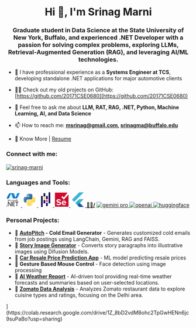 <h1 align="center">Hi 👋, I'm Srinag Marni</h1>
<h3 align="center">Graduate student in Data Science at the State University of New York, Buffalo, and experienced .NET Developer with a passion for solving complex problems, exploring LLMs, Retrieval-Augmented Generation (RAG), and leveraging AI/ML technologies.</h3>

  
- 💼 I have professional experience as a **Systems Engineer at TCS**, developing standalone .NET applications for major automotive clients
  
- 👨‍💻 Check out my old projects on GitHub: [https://github.com/20171CSE0680](https://github.com/20171CSE0680)

- 💬 Feel free to ask me about **LLM, RAT, RAG, .NET, Python, Machine Learning, AI, and Data Science**

- 📫 How to reach me: **msrinag@gmail.com, srinagma@buffalo.edu**

- 🌟 Know More | <a href="https://drive.google.com/file/d/1ThOTlbARmXcL6apmDF-jB6F3k49bYYaa/view?usp=sharing">Resume</a>

<h3 align="left">Connect with me:</h3>
<p align="left">
  <a href="https://linkedin.com/in/srinag-marni" target="blank">
    <img align="center" src="https://raw.githubusercontent.com/rahuldkjain/github-profile-readme-generator/master/src/images/icons/Social/linked-in-alt.svg" alt="srinag-marni" height="30" width="40" />
  </a>
</p>

<h3 align="left">Languages and Tools:</h3>
<p align="left">
  <a href="https://dotnet.microsoft.com/" target="_blank" rel="noreferrer">
    <img src="https://raw.githubusercontent.com/devicons/devicon/master/icons/dot-net/dot-net-original-wordmark.svg" alt="dotnet" width="40" height="40"/>
  </a> 
  <a href="https://www.python.org" target="_blank" rel="noreferrer">
    <img src="https://raw.githubusercontent.com/devicons/devicon/master/icons/python/python-original.svg" alt="python" width="40" height="40"/>
  </a>
  <a href="https://pandas.pydata.org/" target="_blank" rel="noreferrer">
    <img src="https://raw.githubusercontent.com/devicons/devicon/2ae2a900d2f041da66e950e4d48052658d850630/icons/pandas/pandas-original.svg" alt="pandas" width="40" height="40"/>
  </a> 
  <a href="https://www.selenium.dev/" target="_blank" rel="noreferrer">
    <img src="https://raw.githubusercontent.com/devicons/devicon/master/icons/selenium/selenium-original.svg" alt="selenium" width="40" height="40"/>
  </a>
  <a href="https://flutter.dev/" target="_blank" rel="noreferrer">
    <img src="https://raw.githubusercontent.com/devicons/devicon/master/icons/flutter/flutter-original.svg" alt="flutter" width="40" height="40"/>
  </a>
   <a href="https://python.langchain.com/" target="_blank" rel="noreferrer" width="40" height="40" ><b>🦜️🔗/</b></a>
 
 
  <a href="https://gemini.google.com/" target="_blank" rel="noreferrer">
    <img src="https://avatars.githubusercontent.com/u/161781182?s=200&v=4" alt="gemini pro" width="40" height="40"/>
  </a>
  <a href="https://openai.com/" target="_blank" rel="noreferrer">
    <img src="https://github.com/user-attachments/assets/5f403872-dd92-4a6f-bc56-4d7b413e52b6" alt="openai" width="40" height="40"/>
  </a>
  <a href="https://huggingface.co/" target="_blank" rel="noreferrer">
    <img src="https://huggingface.co/front/assets/huggingface_logo.svg" alt="huggingface" width="40" height="40"/>
  </a>
  <a href="https://github.com/facebookresearch/llama" target="_blank" rel="noreferrer" width="40" height="40">
    <h1🦙/>
  </a>
</p>

<h3 align="left">Personal Projects:</h3>
<ul>
  <li>🔧 <strong><a href="https://github.com/msrinag/AutoPitch">AutoPitch</a> - Cold Email Generator</strong> - Generates customized cold emails from job postings using LangChain, Gemini, RAG and FAISS.</li>
  <li>🔧 <strong><a href="https://colab.research.google.com/drive/14o50hfO4eGWL47h2B4W_yUejPf_4fSYd?usp=sharing">Story Image Generator</a></strong> - Converts story paragraphs into illustrative images using Difusion Models.</li>
  <li>🔧 <strong><a href="https://pricemaster.streamlit.app/">Car Resale Price Prediction App</a></strong> - ML model predicting resale prices</li>
  <li>🔧 <strong>Gesture Based Mouse Control</strong> - Face detection using image processing</li>
  <li>🔧 <strong><a href="https://colab.research.google.com/drive/1Z_8bD2vdM8ohc2TpGwHENn6jc9suPaBo?usp=sharing">AI Weather Report</a></strong> - AI-driven tool providing real-time weather forecasts and summaries based on user-selected locations.</li>
  <li>🔧 <strong><a href="https://20171cse0680.github.io/dv/">Zomato Data Analysis</a></strong> - Analyzes Zomato restaurant data to explore cuisine types and ratings, focusing on the Delhi area.</li>

</ul>
](https://colab.research.google.com/drive/1Z_8bD2vdM8ohc2TpGwHENn6jc9suPaBo?usp=sharing)
